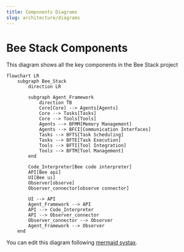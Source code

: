 ```yaml
---
title: Components Diagrams
slug: architecture/diagrams
---
```


# Bee Stack Components

This diagram shows all the key components in the Bee Stack project

```mermaid
flowchart LR
    subgraph Bee_Stack
        direction LR

        subgraph Agent_Framework
            direction TB
            Core[Core] --> Agents[Agents]
            Core --> Tasks[Tasks]
            Core --> Tools[Tools]
            Agents --> BFMM[Memory Management]
            Agents --> BFCI[Communication Interfaces]
            Tasks --> BFTS[Task Scheduling]
            Tasks --> BFTE[Task Execution]
            Tools --> BFTI[Tool Integration]
            Tools --> BFTM[Tool Management]
        end

        Code_Interpreter[Bee code interpreter]
        API[Bee api]
        UI[Bee ui]
        Observer[observe]
        Observer_connector[observe connector]

        UI --> API
        Agent_Framework --> API
        API --> Code_Interpreter
        API --> Observer_connector
        Observer_connector --> Observer
        Agent_Framework --> Observer
    end
```

You can edit this diagram following [mermaid systax](https://mermaid.js.org/intro/syntax-reference.html).
